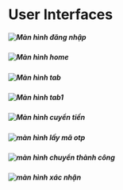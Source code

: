 # User Interfaces

#####  ![Màn hình đăng nhập](https://github.com/user-attachments/assets/297faef7-4f3f-48f3-9e3d-41d88d0b552e)
#####   ![Màn hình home](https://github.com/user-attachments/assets/7a805eda-ce4b-47a6-952a-dd379f2feb2f)
#####   ![Màn hình tab](https://github.com/user-attachments/assets/f7021300-5acd-4edc-8322-45d448457463)
#####   ![Màn hình tab1](https://github.com/user-attachments/assets/d16ab0cf-5f18-48c1-90ed-e6c0209e8f32)
#####   ![Màn hình cuyển tiền](https://github.com/user-attachments/assets/9d3ac7d3-01c5-4fd8-bb32-a3945f78a748)
#####   ![màn hình lấy mã otp](https://github.com/user-attachments/assets/57b1559f-1db1-4b70-b2f3-f4aa0d3a5aeb)
#####   ![màn hình chuyển thành công](https://github.com/user-attachments/assets/82bfecc9-fa0b-4fae-9010-d5b12d225a2d)
#####   ![màn hình xác nhận](https://github.com/user-attachments/assets/de0e8a81-cddf-4d3d-a702-ff68753a9a56)
